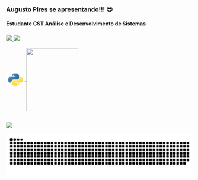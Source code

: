 ### Augusto Pires se apresentando!!! 😎

####  Estudante CST Análise e Desenvolvimento de Sistemas
###
<div>
 
 <div>
  <a href="https://github.com/augustopires17">
  <img height="180em" src="https://github-readme-stats.vercel.app/api?username=augustopires17&show_icons=true&theme=dracula&include_all_commits=true&count_private=true"/>
  <img height="180em" src="https://github-readme-stats.vercel.app/api/top-langs/?username=augustopires17&layout=compact&langs_count=7&theme=dracula"/>
 <div style="display: inline_block"><br>
  <img align="center" alt="Augusto-Python" height="40" width="50" src="https://raw.githubusercontent.com/devicons/devicon/master/icons/python/python-original.svg">
 
  
  <img align="center" width="140" height="170" src="https://c.tenor.com/OxE-OUvzdocAAAAC/smile-naruto.gif">
  
</div>
  
  ##
  
  <div> 
  <a href="https://www.linkedin.com/in/augusto-pires-21bbb9212" target="_blank"><img src="https://img.shields.io/badge/-LinkedIn-%230077B5?style=for-the-badge&logo=linkedin&logoColor=white" target="_blank"></a> 
 
   ![Snake animation](https://github.com/ellen2121/ellen2121/blob/output/github-contribution-grid-snake.svg)
 
  </div>
